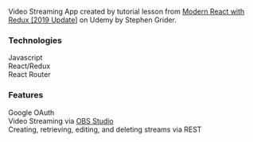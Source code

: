Video Streaming App created by tutorial lesson from [Modern React with Redux [2019 Update]](https://www.udemy.com/react-redux/) on Udemy by Stephen Grider.

### Technologies
Javascript <br>
React/Redux <br>
React Router

### Features
Google OAuth <br>
Video Streaming via [OBS Studio](https://obsproject.com/) <br>
Creating, retrieving, editing, and deleting streams via REST
